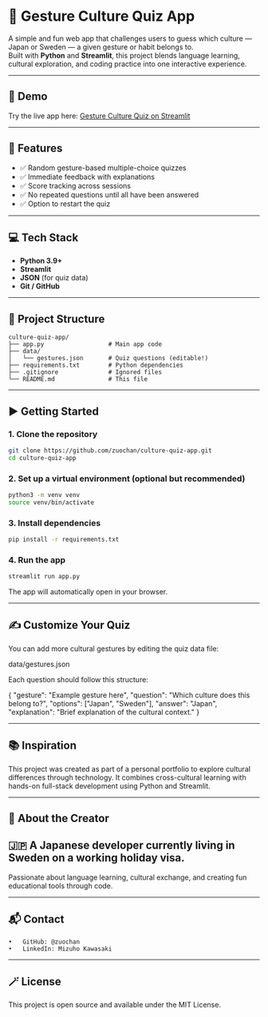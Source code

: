 # 🧠 Gesture Culture Quiz App

A simple and fun web app that challenges users to guess which culture — Japan or Sweden — a given gesture or habit belongs to.  
Built with **Python** and **Streamlit**, this project blends language learning, cultural exploration, and coding practice into one interactive experience.

---

## 🚀 Demo

Try the live app here: [Gesture Culture Quiz on Streamlit](https://culture-quiz-app-hvmlhopx66yvcet6jwwcax.streamlit.app/)

---

## 🎯 Features

- ✅ Random gesture-based multiple-choice quizzes  
- ✅ Immediate feedback with explanations  
- ✅ Score tracking across sessions  
- ✅ No repeated questions until all have been answered  
- ✅ Option to restart the quiz

---

## 💻 Tech Stack

- **Python 3.9+**
- **Streamlit**
- **JSON** (for quiz data)
- **Git / GitHub**

---

## 📁 Project Structure

```text
culture-quiz-app/
├── app.py                  # Main app code
├── data/
│   └── gestures.json       # Quiz questions (editable!)
├── requirements.txt        # Python dependencies
├── .gitignore              # Ignored files
└── README.md               # This file
```
---

## ▶️ Getting Started

### 1. Clone the repository

```bash
git clone https://github.com/zuochan/culture-quiz-app.git
cd culture-quiz-app
```

### 2. Set up a virtual environment (optional but recommended)

```bash
python3 -m venv venv
source venv/bin/activate
```

### 3. Install dependencies

```bash
pip install -r requirements.txt
```

### 4. Run the app

```bash
streamlit run app.py
```

The app will automatically open in your browser.

---

## ✍️ Customize Your Quiz

You can add more cultural gestures by editing the quiz data file:

data/gestures.json

Each question should follow this structure:

{
  "gesture": "Example gesture here",
  "question": "Which culture does this belong to?",
  "options": ["Japan", "Sweden"],
  "answer": "Japan",
  "explanation": "Brief explanation of the cultural context."
}

---

## 📚 Inspiration

This project was created as part of a personal portfolio to explore cultural differences through technology.
It combines cross-cultural learning with hands-on full-stack development using Python and Streamlit.

---

## 🙋 About the Creator

## 🇯🇵 A Japanese developer currently living in Sweden on a working holiday visa.
Passionate about language learning, cultural exchange, and creating fun educational tools through code.

---

## 📬 Contact
	•	GitHub: @zuochan
	•	LinkedIn: Mizuho Kawasaki

---

## 🪄 License

This project is open source and available under the MIT License.
